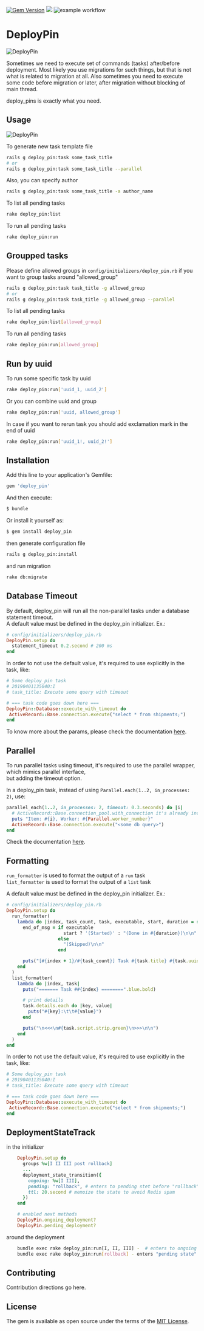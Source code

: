 [![Gem Version](https://badge.fury.io/rb/deploy_pin.svg)](https://badge.fury.io/rb/deploy_pin)
![](https://ruby-gem-downloads-badge.herokuapp.com/deploy_pin)
![example workflow](https://github.com/skcc321/deploy_pin/actions/workflows/verify.yml/badge.svg)

# DeployPin

![DeployPin](http://hereisfree.com/content1//pic/zip/2009109935062477801.jpg)

Sometimes we need to execute set of commands (tasks) after/before deployment.
Most likely you use migrations for such things, but that is not what is related to migration at all.
Also sometimes you need to execute some code before migration or later, after migration without blocking of main thread.

deploy_pins is exactly what you need.

## Usage


![DeployPin](deploy_pin.gif)

To generate new task template file
```bash
rails g deploy_pin:task some_task_title
# or
rails g deploy_pin:task some_task_title --parallel
```

Also, you can specify author
```bash
rails g deploy_pin:task some_task_title -a author_name
```

To list all pending tasks
```bash
rake deploy_pin:list
```

To run all pending tasks
```bash
rake deploy_pin:run
```

## Groupped tasks

Please define allowed groups in `config/initializers/deploy_pin.rb`
if you want to group tasks around "allowed_group"
```bash
rails g deploy_pin:task task_title -g allowed_group
# or
rails g deploy_pin:task task_title -g allowed_group --parallel
```

To list all pending tasks
```bash
rake deploy_pin:list[allowed_group]
```

To run all pending tasks
```bash
rake deploy_pin:run[allowed_group]
```

## Run by uuid

To run some specific task by uuid
```bash
rake deploy_pin:run['uuid_1, uuid_2']
```
Or you can combine uuid and group
```bash
rake deploy_pin:run['uuid, allowed_group']
```
In case if you want to rerun task you should add exclamation mark in the end of uuid
```bash
rake deploy_pin:run['uuid_1!, uuid_2!']
```

## Installation


Add this line to your application's Gemfile:

```ruby
gem 'deploy_pin'
```

And then execute:
```bash
$ bundle
```

Or install it yourself as:
```bash
$ gem install deploy_pin
```

then generate configuration file
```bash
rails g deploy_pin:install
```

and run migration
```bash
rake db:migrate
```

## Database Timeout
By default, deploy_pin will run all the non-parallel tasks under a database statement timeout.  
A default value must be defined in the deploy_pin initializer. Ex.:
```ruby
# config/initializers/deploy_pin.rb
DeployPin.setup do
  statement_timeout 0.2.second # 200 ms
end
```

In order to not use the default value, it's required to use explicitly in the task, like:
```ruby
# Some deploy_pin task 
# 20190401135040:I
# task_title: Execute some query with timeout

# === task code goes down here ===
DeployPin::Database::execute_with_timeout do
 ActiveRecord::Base.connection.execute("select * from shipments;")
end
```

To know more about the params, please check the documentation [here](lib/deploy_pin/database.rb).

## Parallel
To run parallel tasks using timeout, it's required to use the parallel wrapper, which mimics parallel interface,  
but adding the timeout option.

In a deploy_pin task, instead of using `Parallel.each(1..2, in_processes: 2)`, use:
```ruby
parallel_each(1..2, in_processes: 2, timeout: 0.3.seconds) do |i|
  # ActiveRecord::Base.connection_pool.with_connection it's already include in the parallel wrapper.
  puts "Item: #{i}, Worker: #{Parallel.worker_number}"
  ActiveRecord::Base.connection.execute("<some db query>")
end
```

Check the documentation [here](lib/deploy_pin/parallel_wrapper.rb).

## Formatting
`run_formatter` is used to format the output of a `run` task  
`list_formatter` is used to format the output of a `list` task

A default value must be defined in the deploy_pin initializer. Ex.:
```ruby
# config/initializers/deploy_pin.rb
DeployPin.setup do
  run_formatter(
    lambda do |index, task_count, task, executable, start, duration = nil|
      end_of_msg = if executable
                     start ? '(Started)' : "(Done in #{duration})\n\n"
                   else
                     "(Skipped)\n\n"
                   end

      puts("[#{index + 1}/#{task_count}] Task #{task.title} #{task.uuid}##{task.group} #{end_of_msg}".blue.bold)
    end
  )
  list_formatter(
    lambda do |index, task|
      puts("======= Task ##{index} ========".blue.bold)

      # print details
      task.details.each do |key, value|
        puts("#{key}:\t\t#{value}")
      end

      puts("\n<<<\n#{task.script.strip.green}\n>>>\n\n")
    end
  )
end
```

In order to not use the default value, it's required to use explicitly in the task, like:
```ruby
# Some deploy_pin task 
# 20190401135040:I
# task_title: Execute some query with timeout

# === task code goes down here ===
DeployPin::Database::execute_with_timeout do
 ActiveRecord::Base.connection.execute("select * from shipments;")
end
```
## DeploymentStateTrack
in the initializer
```ruby
    DeployPin.setup do
      groups %w[I II III post rollback]
      ...
      deployment_state_transition({
        ongoing: %w[I III],
        pending: "rollback", # enters to pending stet before "rollback"
        ttl: 20.second # memoize the state to avoid Redis spam
      })
    end

    # enabled next methods
    DeployPin.ongoing_deployment?
    DeployPin.pending_deployment?
```

around the deployment
```bash
    bundle exec rake deploy_pin:run[I, II, III] -  # enters to ongoing state before "I" and leaves it after "III" so all tasks in I, II, III have DeployPin.oingoing_deployment? == true
    bundle exec rake deploy_pin:run[rollback] - enters "pending state"
```

## Contributing
Contribution directions go here.

## License
The gem is available as open source under the terms of the [MIT License](https://opensource.org/licenses/MIT).
